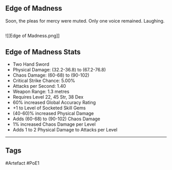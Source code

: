 ## Edge of Madness
Soon, the pleas for mercy were muted.
Only one voice remained.
Laughing.
##
![[Edge of Madness.png]]
## Edge of Madness Stats
- Two Hand Sword
- Physical Damage: (32.2-36.8) to (67.2-76.8)
- Chaos Damage: (60-68) to (90-102)
- Critical Strike Chance: 5.00%
- Attacks per Second: 1.40
- Weapon Range: 1.3 metres
- Requires Level 22, 45 Str, 38 Dex
- 60% increased Global Accuracy Rating
- +1 to Level of Socketed Skill Gems
- (40-60)% increased Physical Damage
- Adds (60-68) to (90-102) Chaos Damage
- 1% increased Chaos Damage per Level
- Adds 1 to 2 Physical Damage to Attacks per Level


---
## Tags
#Artefact
#PoE1